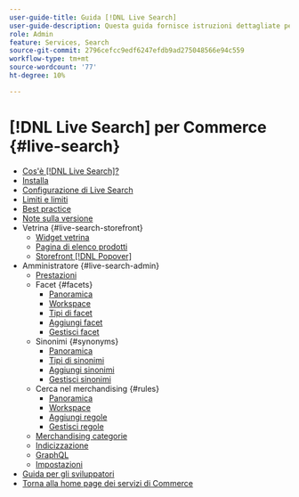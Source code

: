 ```yaml
---
user-guide-title: Guida [!DNL Live Search]
user-guide-description: Questa guida fornisce istruzioni dettagliate per l'utilizzo di  [!DNL Live Search]  da Adobe Commerce.
role: Admin
feature: Services, Search
source-git-commit: 2796cefcc9edf6247efdb9ad275048566e94c559
workflow-type: tm+mt
source-wordcount: '77'
ht-degree: 10%

---
```


# [!DNL Live Search] per Commerce {#live-search}

- [Cos&#39;è  [!DNL Live Search]?](overview.md)
- [Installa](install.md)
- [Configurazione di Live Search](workspace.md)
- [Limiti e limiti](boundaries-limits.md)
- [Best practice](best-practice.md)
- [Note sulla versione](release-notes.md)
- Vetrina {#live-search-storefront}
   - [Widget vetrina](storefront-widgets.md)
   - [Pagina di elenco prodotti](plp-styling.md)
   - [Storefront [!DNL Popover]](storefront-popover.md)
- Amministratore {#live-search-admin}
   - [Prestazioni](performance.md)
   - Facet {#facets}
      - [Panoramica](facets.md)
      - [Workspace](faceting-workspace.md)
      - [Tipi di facet](facets-type.md)
      - [Aggiungi facet](facets-add.md)
      - [Gestisci facet](facets-manage.md)
   - Sinonimi {#synonyms}
      - [Panoramica](synonyms.md)
      - [Tipi di sinonimi](synonyms-type.md)
      - [Aggiungi sinonimi](synonyms-add.md)
      - [Gestisci sinonimi](synonyms-manage.md)
   - Cerca nel merchandising {#rules}
      - [Panoramica](rules.md)
      - [Workspace](rules-workspace.md)
      - [Aggiungi regole](rules-add.md)
      - [Gestisci regole](rules-manage.md)
   - [Merchandising categorie](category-merch.md)
   - [Indicizzazione](indexing.md)
   - [GraphQL](graphql.md)
   - [Impostazioni](settings.md)
- [Guida per gli sviluppatori](https://developer.adobe.com/commerce/services/shared-services/storefront-events/)
- [Torna alla home page dei servizi di Commerce](https://experienceleague.adobe.com/docs/commerce/user-guides/home.html)
